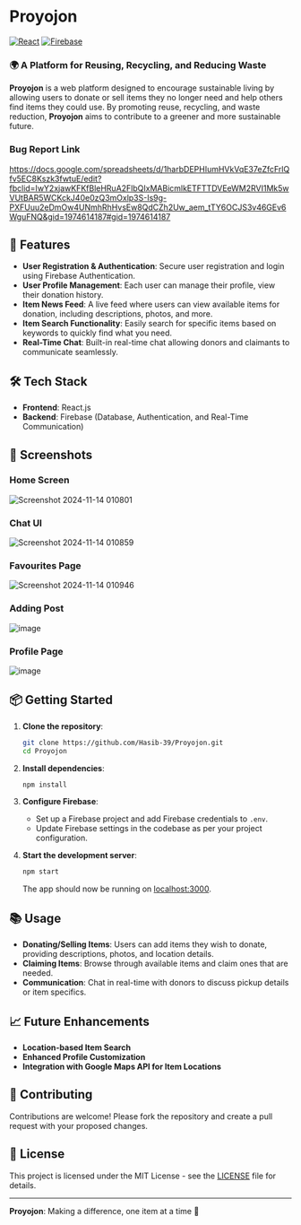 # Proyojon

[![React](https://img.shields.io/badge/Frontend-React-blue.svg)](https://react.dev/)
[![Firebase](https://img.shields.io/badge/Backend-Firebase-orange.svg)](https://firebase.google.com/)

### 🌍 A Platform for Reusing, Recycling, and Reducing Waste

**Proyojon** is a web platform designed to encourage sustainable living by allowing users to donate or sell items they no longer need and help others find items they could use. By promoting reuse, recycling, and waste reduction, **Proyojon** aims to contribute to a greener and more sustainable future.

### Bug Report Link
https://docs.google.com/spreadsheets/d/1harbDEPHIumHVkVqE37eZfcFrlQfv5EC8Kszk3fwtuE/edit?fbclid=IwY2xjawKFKfBleHRuA2FlbQIxMABicmlkETFTTDVEeWM2RVI1Mk5wVUtBAR5WCKckJ40e0zQ3mOxlp3S-Is9g-PXFUuu2eDmOw4UNmhRhHvsEw8QdCZh2Uw_aem_tTY6OCJS3v46GEv6WguFNQ&gid=1974614187#gid=1974614187

## 🚀 Features

- **User Registration & Authentication**: Secure user registration and login using Firebase Authentication.
- **User Profile Management**: Each user can manage their profile, view their donation history.
- **Item News Feed**: A live feed where users can view available items for donation, including descriptions, photos, and more.
- **Item Search Functionality**: Easily search for specific items based on keywords to quickly find what you need.
- **Real-Time Chat**: Built-in real-time chat allowing donors and claimants to communicate seamlessly.

## 🛠️ Tech Stack

- **Frontend**: React.js
- **Backend**: Firebase (Database, Authentication, and Real-Time Communication)

## 📸 Screenshots
### Home Screen
![Screenshot 2024-11-14 010801](https://github.com/user-attachments/assets/c762ec3c-84f9-4a3d-836b-5f5cfe102588)
### Chat UI
![Screenshot 2024-11-14 010859](https://github.com/user-attachments/assets/40097904-6c83-4065-9424-f16ed5cd8ac3)
### Favourites Page
![Screenshot 2024-11-14 010946](https://github.com/user-attachments/assets/9e43b7a0-b6ad-4a38-b9f1-411018363547)
### Adding Post
![image](https://github.com/user-attachments/assets/fd3eeffb-cb47-492b-9387-8987b6f2780b)
### Profile Page
![image](https://github.com/user-attachments/assets/f93fae11-9834-4256-8db3-496055072308)
## 📦 Getting Started

1. **Clone the repository**:
   ```bash
   git clone https://github.com/Hasib-39/Proyojon.git
   cd Proyojon
   ```

2. **Install dependencies**:
   ```bash
   npm install
   ```

3. **Configure Firebase**:
   - Set up a Firebase project and add Firebase credentials to `.env`.
   - Update Firebase settings in the codebase as per your project configuration.

4. **Start the development server**:
   ```bash
   npm start
   ```

   The app should now be running on [localhost:3000](http://localhost:3000).

## 📚 Usage

- **Donating/Selling Items**: Users can add items they wish to donate, providing descriptions, photos, and location details.
- **Claiming Items**: Browse through available items and claim ones that are needed.
- **Communication**: Chat in real-time with donors to discuss pickup details or item specifics.

## 📈 Future Enhancements

- **Location-based Item Search**
- **Enhanced Profile Customization**
- **Integration with Google Maps API for Item Locations**

## 🤝 Contributing

Contributions are welcome! Please fork the repository and create a pull request with your proposed changes.

## 📝 License

This project is licensed under the MIT License - see the [LICENSE](LICENSE) file for details.

---

**Proyojon**: Making a difference, one item at a time 🌱
